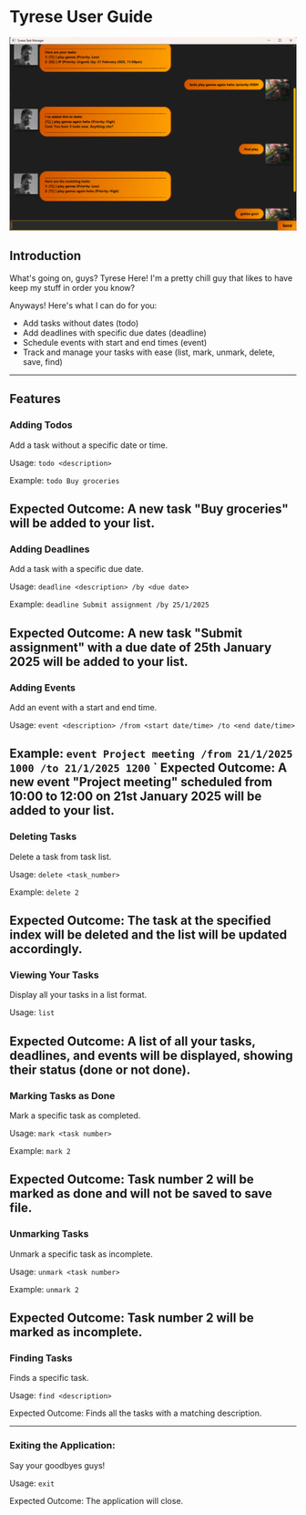 # Tyrese User Guide
![Ui.png](Ui.png)

## Introduction
What's going on, guys? Tyrese Here!
I'm a pretty chill guy that likes to have keep my stuff in order you know?

Anyways! Here's what I can do for you:
- Add tasks without dates (todo)
- Add deadlines with specific due dates (deadline)
- Schedule events with start and end times (event)
- Track and manage your tasks with ease (list, mark, unmark, delete, save, find)
---

## Features

### Adding Todos
Add a task without a specific date or time.

Usage:
`todo <description>`

Example:
`todo Buy groceries`

Expected Outcome:
A new task "Buy groceries" will be added to your list.
---
### Adding Deadlines
Add a task with a specific due date.

Usage:
`deadline <description> /by <due date>`

Example:
`deadline Submit assignment /by 25/1/2025`

Expected Outcome:
A new task "Submit assignment" with a due date of 25th January 2025 will be added to your list.
---
### Adding Events
Add an event with a start and end time.

Usage:
`event <description> /from <start date/time> /to <end date/time>`

Example:
`event Project meeting /from 21/1/2025 1000 /to 21/1/2025 1200`
`
Expected Outcome:
A new event "Project meeting" scheduled from 10:00 to 12:00 on 21st January 2025 will be added to your list.
---
### Deleting Tasks
Delete a task from task list.

Usage:
`delete <task_number>`

Example:
`delete 2`

Expected Outcome:
The task at the specified index will be deleted and the list will be updated accordingly.
---
### Viewing Your Tasks
Display all your tasks in a list format.

Usage:
`list`

Expected Outcome:
A list of all your tasks, deadlines, and events will be displayed, showing their status (done or not done).
---
### Marking Tasks as Done
Mark a specific task as completed.

Usage:
`mark <task number>`

Example:
`mark 2`

Expected Outcome:
Task number 2 will be marked as done and will not be saved to save file.
---
### Unmarking Tasks
Unmark a specific task as incomplete.

Usage:
`unmark <task number>`

Example:
`unmark 2`

Expected Outcome:
Task number 2 will be marked as incomplete.
---
### Finding Tasks
Finds a specific task.

Usage: ```find <description>```

Expected Outcome: Finds all the tasks with a matching description.

---
### Exiting the Application:
Say your goodbyes guys!

Usage:
`exit`

Expected Outcome:
The application will close.